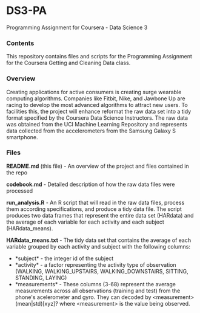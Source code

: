 # DS3-PA
Programming Assignment for Coursera - Data Science 3 

### Contents
This repository contains files and scripts for the Programming Assignment for the Coursera Getting and Cleaning Data class.

### Overview
Creating applications for active consumers is creating surge wearable computing algorithms.  Companies like Fitbit, Nike, and Jawbone Up are racing to develop the most advanced algorithms to attract new users. To facilities this, the project will enhance reformat the raw data set into a tidy format specified by the Coursera Data Science Instructors.  The raw data was obtained from the UCI Machine Learning Repository and represents data collected from the accelerometers from the Samsung Galaxy S smartphone. 

### Files
**README.md** (this file) - An overview of the project and files contained in the repo

**codebook.md** - Detailed description of how the raw data files were processed

**run_analysis.R** - An R script that will read in the raw data files, process them according specifications, and produce a tidy data file. The script produces two data frames that represent the entire data set (HARdata) and the average of each variable for each activity and each subject (HARdata_means).

**HARdata_means.txt** - The tidy data set that contains the average of each variable grouped by each activity and subject with the following columns:

<ul>
 <li>*subject* - the integer id of the subject  
 <li>*activity* - a factor representing the activity type of observation (WALKING, WALKING_UPSTAIRS, WALKING_DOWNSTAIRS, SITTING, STANDING, LAYING)  
 <li>*measurements* - These columns (3-68) represent the average measurements across all observations (training and test) from the phone's acelerometer and gyro. They can decoded by &lt;measurement&gt;(mean|std)[xyz]? where &lt;measurement&gt; is the value being observed. 
 </ul>